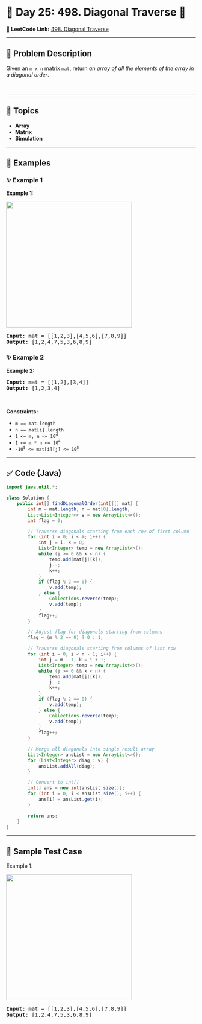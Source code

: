 # 📌 Day 25: 498. Diagonal Traverse 🎯

**🔗 LeetCode Link:** [498. Diagonal Traverse](https://leetcode.com/problems/diagonal-traverse/)

---

## 🧩 Problem Description

<p>Given an <code>m x n</code> matrix <code>mat</code>, return <em>an array of all the elements of the array in a diagonal order</em>.</p>

<p>&nbsp;</p>
<p><strong class="example">

---

## 🧠 Topics

- Array
- Matrix
- Simulation
---

## 🧩 Examples

### ✨ Example 1

Example 1:</strong></p>
<img alt="" src="https://assets.leetcode.com/uploads/2021/04/10/diag1-grid.jpg" style="width: 334px; height: 334px;" />
<pre>
<strong>Input:</strong> mat = [[1,2,3],[4,5,6],[7,8,9]]
<strong>Output:</strong> [1,2,4,7,5,3,6,8,9]
</pre>

<p><strong class="example">

### ✨ Example 2

Example 2:</strong></p>

<pre>
<strong>Input:</strong> mat = [[1,2],[3,4]]
<strong>Output:</strong> [1,2,3,4]
</pre>

<p>&nbsp;</p>
<p><strong>Constraints:</strong></p>

<ul>
	<li><code>m == mat.length</code></li>
	<li><code>n == mat[i].length</code></li>
	<li><code>1 &lt;= m, n &lt;= 10<sup>4</sup></code></li>
	<li><code>1 &lt;= m * n &lt;= 10<sup>4</sup></code></li>
	<li><code>-10<sup>5</sup> &lt;= mat[i][j] &lt;= 10<sup>5</sup></code></li>
</ul>

---

## ✅ Code (Java)

```java
import java.util.*;

class Solution {
    public int[] findDiagonalOrder(int[][] mat) {
        int m = mat.length, n = mat[0].length;
        List<List<Integer>> v = new ArrayList<>();
        int flag = 0;

        // Traverse diagonals starting from each row of first column
        for (int i = 0; i < m; i++) {
            int j = i, k = 0;
            List<Integer> temp = new ArrayList<>();
            while (j >= 0 && k < n) {
                temp.add(mat[j][k]);
                j--;
                k++;
            }
            if (flag % 2 == 0) {
                v.add(temp);
            } else {
                Collections.reverse(temp);
                v.add(temp);
            }
            flag++;
        }

        // Adjust flag for diagonals starting from columns
        flag = (m % 2 == 0) ? 0 : 1;

        // Traverse diagonals starting from columns of last row
        for (int i = 0; i < n - 1; i++) {
            int j = m - 1, k = i + 1;
            List<Integer> temp = new ArrayList<>();
            while (j >= 0 && k < n) {
                temp.add(mat[j][k]);
                j--;
                k++;
            }
            if (flag % 2 == 0) {
                v.add(temp);
            } else {
                Collections.reverse(temp);
                v.add(temp);
            }
            flag++;
        }

        // Merge all diagonals into single result array
        List<Integer> ansList = new ArrayList<>();
        for (List<Integer> diag : v) {
            ansList.addAll(diag);
        }

        // Convert to int[]
        int[] ans = new int[ansList.size()];
        for (int i = 0; i < ansList.size(); i++) {
            ans[i] = ansList.get(i);
        }

        return ans;
    }
}
```

---

## 🧪 Sample Test Case


Example 1:</strong></p>
<img alt="" src="https://assets.leetcode.com/uploads/2021/04/10/diag1-grid.jpg" style="width: 334px; height: 334px;" />
<pre>
<strong>Input:</strong> mat = [[1,2,3],[4,5,6],[7,8,9]]
<strong>Output:</strong> [1,2,4,7,5,3,6,8,9]
</pre>

<p><strong class="example">


